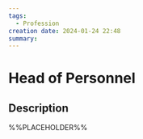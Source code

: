 ```yaml
---
tags:
  - Profession
creation date: 2024-01-24 22:48
summary:
---
```

# Head of Personnel

## Description

%%PLACEHOLDER%%
